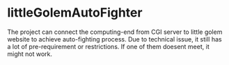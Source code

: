 # littleGolemAutoFighter
The project can connect the computing-end from CGI server to little golem website to achieve auto-fighting process. Due to technical issue, it still has a lot of pre-requirement or restrictions. If one of them doesent meet, it might not work.
